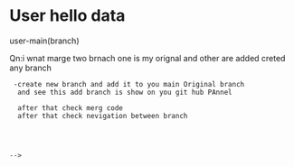 # User hello data 

 <!-- git branch
   
  > write step of using git in terminal 

    when i 
    howe we do

   


Qn:-i when i craete acount and login firts time my main branch
are bydefault automatically created first time

    nOw in terminal after cloning
    i navigate on my repository/folder name --User(which have inide created my manin branch)

  git-tech-->user-main(branch)
    
  Qn:i wnat marge two brnach one is my orignal and other are added creted any branch


     -create new branch and add it to you main Original branch
      and see this add branch is show on you git hub PAnnel

      after that check merg code 
      after that check nevigation between branch
       



    -->


<!-- 

    


 -->